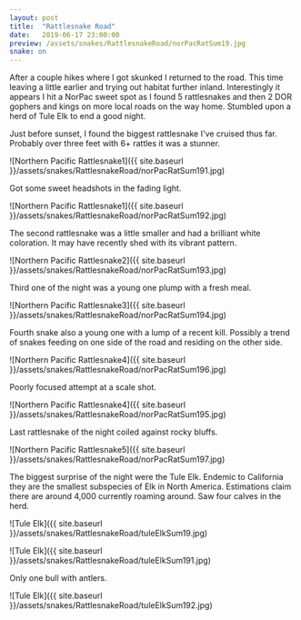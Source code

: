```yaml
---
layout: post
title:  "Rattlesnake Road"
date:   2019-06-17 23:00:00
preview: /assets/snakes/RattlesnakeRoad/norPacRatSum19.jpg
snake: on
---
```


After a couple hikes where I got skunked I returned to the road. This time leaving a little earlier  and trying out habitat further inland. Interestingly it appears I hit a NorPac sweet spot as I found 5 rattlesnakes and then 2 DOR gophers and kings on more local roads on the way home. Stumbled upon a herd of Tule Elk to end a good night.

Just before sunset, I found the biggest rattlesnake I've cruised thus far. Probably over three feet with 6+ rattles it was a stunner. 

![Northern Pacific Rattlesnake1]({{ site.baseurl }}/assets/snakes/RattlesnakeRoad/norPacRatSum191.jpg)

Got some sweet headshots in the fading light.

![Northern Pacific Rattlesnake1]({{ site.baseurl }}/assets/snakes/RattlesnakeRoad/norPacRatSum192.jpg)

The second rattlesnake was a little smaller and had a brilliant white coloration. It may have recently shed with its vibrant pattern.

![Northern Pacific Rattlesnake2]({{ site.baseurl }}/assets/snakes/RattlesnakeRoad/norPacRatSum193.jpg)

Third one of the night was a young one plump with a fresh meal.

![Northern Pacific Rattlesnake3]({{ site.baseurl }}/assets/snakes/RattlesnakeRoad/norPacRatSum194.jpg)

Fourth snake also a young one with a lump of a recent kill. Possibly a trend of snakes feeding on one side of the road and residing on the other side. 

![Northern Pacific Rattlesnake4]({{ site.baseurl }}/assets/snakes/RattlesnakeRoad/norPacRatSum196.jpg)

Poorly focused attempt at a scale shot. 

![Northern Pacific Rattlesnake4]({{ site.baseurl }}/assets/snakes/RattlesnakeRoad/norPacRatSum195.jpg)

Last rattlesnake of the night coiled against rocky bluffs. 

![Northern Pacific Rattlesnake5]({{ site.baseurl }}/assets/snakes/RattlesnakeRoad/norPacRatSum197.jpg)

The biggest surprise of the night were the Tule Elk. Endemic to California they are the smallest subspecies of Elk in North America. Estimations claim there are around 4,000 currently roaming around. Saw four calves in the herd.

![Tule Elk]({{ site.baseurl }}/assets/snakes/RattlesnakeRoad/tuleElkSum19.jpg)

![Tule Elk]({{ site.baseurl }}/assets/snakes/RattlesnakeRoad/tuleElkSum191.jpg)

Only one bull with antlers. 

![Tule Elk]({{ site.baseurl }}/assets/snakes/RattlesnakeRoad/tuleElkSum192.jpg)